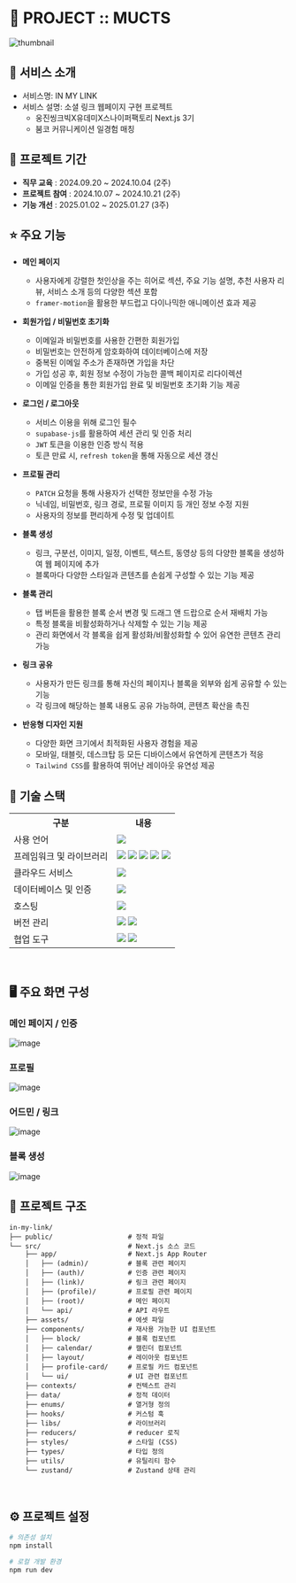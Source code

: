 # 📎 PROJECT :: MUCTS

![thumbnail](https://res.cloudinary.com/dab5xf29a/image/upload/v1738451264/in-my-link_gofaio.png)

## 👀 서비스 소개

- 서비스명: IN MY LINK
- 서비스 설명: 소셜 링크 웹페이지 구현 프로젝트
  - 웅진씽크빅X유데미X스나이퍼팩토리 Next.js 3기
  - 붐코 커뮤니케이션 일경험 매칭
    <br>

## 📅 프로젝트 기간

- **직무 교육** : 2024.09.20 ~ 2024.10.04 (2주)
- **프로젝트 참여** : 2024.10.07 ~ 2024.10.21 (2주)
- **기능 개선** : 2025.01.02 ~ 2025.01.27 (3주)
  <br>

## ⭐ 주요 기능

- **메인 페이지**

  - 사용자에게 강렬한 첫인상을 주는 히어로 섹션, 주요 기능 설명, 추천 사용자 리뷰, 서비스 소개 등의 다양한 섹션 포함
  - `framer-motion`을 활용한 부드럽고 다이나믹한 애니메이션 효과 제공

- **회원가입 / 비밀번호 초기화**

  - 이메일과 비밀번호를 사용한 간편한 회원가입
  - 비밀번호는 안전하게 암호화하여 데이터베이스에 저장
  - 중복된 이메일 주소가 존재하면 가입을 차단
  - 가입 성공 후, 회원 정보 수정이 가능한 콜백 페이지로 리다이렉션
  - 이메일 인증을 통한 회원가입 완료 및 비밀번호 초기화 기능 제공

- **로그인 / 로그아웃**

  - 서비스 이용을 위해 로그인 필수
  - `supabase-js`를 활용하여 세션 관리 및 인증 처리
  - `JWT` 토큰을 이용한 인증 방식 적용
  - 토큰 만료 시, `refresh token`을 통해 자동으로 세션 갱신

- **프로필 관리**

  - `PATCH` 요청을 통해 사용자가 선택한 정보만을 수정 가능
  - 닉네임, 비밀번호, 링크 경로, 프로필 이미지 등 개인 정보 수정 지원
  - 사용자의 정보를 편리하게 수정 및 업데이트

- **블록 생성**

  - 링크, 구분선, 이미지, 일정, 이벤트, 텍스트, 동영상 등의 다양한 블록을 생성하여 웹 페이지에 추가
  - 블록마다 다양한 스타일과 콘텐츠를 손쉽게 구성할 수 있는 기능 제공

- **블록 관리**

  - 탭 버튼을 활용한 블록 순서 변경 및 드래그 앤 드랍으로 순서 재배치 가능
  - 특정 블록을 비활성화하거나 삭제할 수 있는 기능 제공
  - 관리 화면에서 각 블록을 쉽게 활성화/비활성화할 수 있어 유연한 콘텐츠 관리 가능

- **링크 공유**

  - 사용자가 만든 링크를 통해 자신의 페이지나 블록을 외부와 쉽게 공유할 수 있는 기능
  - 각 링크에 해당하는 블록 내용도 공유 가능하여, 콘텐츠 확산을 촉진

- **반응형 디자인 지원**
  - 다양한 화면 크기에서 최적화된 사용자 경험을 제공
  - 모바일, 태블릿, 데스크탑 등 모든 디바이스에서 유연하게 콘텐츠가 적응
  - `Tailwind CSS`를 활용하여 뛰어난 레이아웃 유연성 제공

## 🔨 기술 스택

<table>
  <tr>
    <th>구분</th>
    <th>내용</th>
  </tr>
  <tr>
    <td>사용 언어</td>
    <td>
      <img src="https://img.shields.io/badge/TypeScript-3178C6?style=for-the-badge&logo=TypeScript&logoColor=white"/>
    </td>
  </tr>
  <tr>
    <td>프레임워크 및 라이브러리</td>
    <td>
      <img src="https://img.shields.io/badge/Next.js-000000?style=for-the-badge&logo=Next.js&logoColor=white"/>
      <img src="https://img.shields.io/badge/TailwindCSS-06B6D4?style=for-the-badge&logo=TailwindCSS&logoColor=white"/>
      <img src="https://img.shields.io/badge/Zustand-000000?style=for-the-badge&logo=Zustand&logoColor=white"/>
      <img src="https://img.shields.io/badge/Framer%20Motion-00C4B3?style=for-the-badge&logo=Framer&logoColor=white"/>
      <img src="https://img.shields.io/badge/Animate.css-000000?style=for-the-badge&logo=Animate.css&logoColor=white"/>
    </td>
  </tr>
    <tr>
    <td>클라우드 서비스</td>
    <td>
      <img src="https://img.shields.io/badge/Cloudinary-2E6DC1?style=for-the-badge&logo=Cloudinary&logoColor=white"/>
    </td>
  </tr>
  <tr>
    <td>데이터베이스 및 인증</td>
    <td>
      <img src="https://img.shields.io/badge/Supabase-3ECF8E?style=for-the-badge&logo=Supabase&logoColor=white"/>
  <tr>
    <td>호스팅</td>
    <td>
      <img src="https://img.shields.io/badge/Vercel-000000?style=for-the-badge&logo=Vercel&logoColor=white"/>
    </td>
  </tr>
    </td>
  </tr>
  <tr>
    <td>버전 관리</td>
    <td>
      <img src="https://img.shields.io/badge/Git-F05032?style=for-the-badge&logo=Git&logoColor=white"/>
      <img src="https://img.shields.io/badge/GitHub-181717?style=for-the-badge&logo=GitHub&logoColor=white"/>
    </td>
  </tr>
  <tr>
    <td>협업 도구</td>
    <td>
      <img src="https://img.shields.io/badge/Slack-4A154B?style=for-the-badge&logo=Slack&logoColor=white"/>
      <img src="https://img.shields.io/badge/Notion-000000?style=for-the-badge&logo=Notion&logoColor=white"/>
    </td>
  </tr>
</table>

<br>

## 🖥 주요 화면 구성

### 메인 페이지 / 인증

![image](https://res.cloudinary.com/dab5xf29a/image/upload/v1738474011/1_bigksg.png)
<br>

### 프로필

![image](https://res.cloudinary.com/dab5xf29a/image/upload/v1738473637/2_x3wnyj.png)
<br>

### 어드민 / 링크

![image](https://res.cloudinary.com/dab5xf29a/image/upload/v1738473645/3_m0ukqv.png)
<br>

### 블록 생성

![image](https://res.cloudinary.com/dab5xf29a/image/upload/v1738473652/4_trnp8e.png)
<br>

## 📂 프로젝트 구조

```
in-my-link/
├── public/                   # 정적 파일
└── src/                      # Next.js 소스 코드
    ├── app/                  # Next.js App Router
    │   ├── (admin)/          # 블록 관련 페이지
    │   ├── (auth)/           # 인증 관련 페이지
    │   ├── (link)/           # 링크 관련 페이지
    │   ├── (profile)/        # 프로필 관련 페이지
    │   ├── (root)/           # 메인 페이지
    │   └── api/              # API 라우트
    ├── assets/               # 에셋 파일
    ├── components/           # 재사용 가능한 UI 컴포넌트
    │   ├── block/            # 블록 컴포넌트
    │   ├── calendar/         # 캘린더 컴포넌트
    │   ├── layout/           # 레이아웃 컴포넌트
    │   ├── profile-card/     # 프로필 카드 컴포넌트
    │   └── ui/               # UI 관련 컴포넌트
    ├── contexts/             # 컨텍스트 관리
    ├── data/                 # 정적 데이터
    ├── enums/                # 열거형 정의
    ├── hooks/                # 커스텀 훅
    ├── libs/                 # 라이브러리
    ├── reducers/             # reducer 로직
    ├── styles/               # 스타일 (CSS)
    ├── types/                # 타입 정의
    ├── utils/                # 유틸리티 함수
    └── zustand/              # Zustand 상태 관리
```

<br>

## ⚙️ **프로젝트 설정**

```bash
# 의존성 설치
npm install

# 로컬 개발 환경
npm run dev
```
